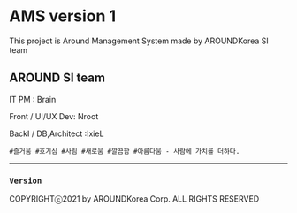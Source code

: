 # AMS version 1

This project is Around Management System made by AROUNDKorea SI team

## AROUND SI team

IT PM : Brain

Front / UI/UX Dev: Nroot 

BackI / DB,Architect :IxieL

`#즐거움 #호기심 #사림 #새로움 #깔끔함 #아름다움 - 사람에 가치를 더하다.` 

---

### `Version`

COPYRIGHTⓒ2021 by AROUNDKorea Corp. ALL RIGHTS RESERVED
